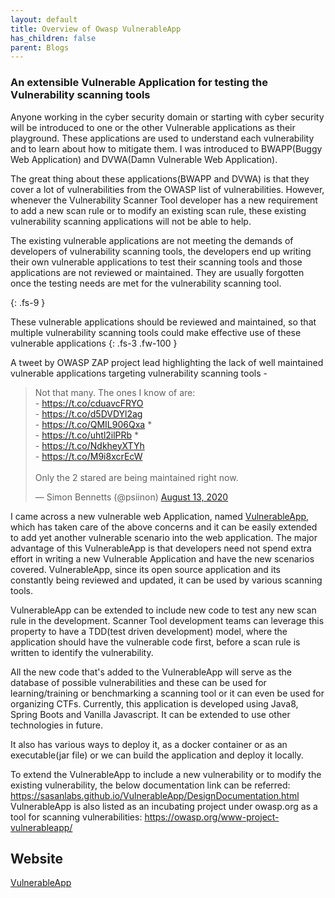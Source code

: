 ```yaml
---
layout: default
title: Overview of Owasp VulnerableApp
has_children: false
parent: Blogs
---
```


### An extensible Vulnerable Application for testing the Vulnerability scanning tools

Anyone working in the cyber security domain or starting with cyber security will be introduced to one or the other Vulnerable applications as their playground. These applications are used to understand each vulnerability and to learn about how to mitigate them. I was introduced to BWAPP(Buggy Web Application) and DVWA(Damn Vulnerable Web Application).

The great thing about these applications(BWAPP and DVWA) is that they cover a lot of vulnerabilities from the OWASP list of vulnerabilities. However, whenever the Vulnerability Scanner Tool developer has a new requirement to add a new scan rule or to modify an existing scan rule, these existing vulnerability scanning applications will not be able to help.

The existing vulnerable applications are not meeting the demands of developers of vulnerability scanning tools, the developers end up writing their own vulnerable applications to test their scanning tools and those applications are not reviewed or maintained. They are usually forgotten once the testing needs are met for the vulnerability scanning tool.

{: .fs-9 }

These vulnerable applications should be reviewed and maintained, 
so that multiple vulnerability scanning tools could make 
effective use of these vulnerable applications
{: .fs-3 .fw-100 }


A tweet by OWASP ZAP project lead highlighting the lack of well maintained vulnerable applications targeting vulnerability scanning tools - 
<blockquote class="twitter-tweet"><p lang="en" dir="ltr">Not that many. The ones I know of are:<br>- <a href="https://t.co/cduavcFRYO">https://t.co/cduavcFRYO</a><br>- <a href="https://t.co/d5DVDYl2ag">https://t.co/d5DVDYl2ag</a><br>- <a href="https://t.co/QMIL906Qxa">https://t.co/QMIL906Qxa</a> *<br>- <a href="https://t.co/uhtl2ilPRb">https://t.co/uhtl2ilPRb</a> *<br>- <a href="https://t.co/NdkheyXTYh">https://t.co/NdkheyXTYh</a><br>- <a href="https://t.co/M9i8xcrEcW">https://t.co/M9i8xcrEcW</a><br><br>Only the 2 stared are being maintained right now.</p>&mdash; Simon Bennetts (@psiinon) <a href="https://twitter.com/psiinon/status/1293844526390480896?ref_src=twsrc%5Etfw">August 13, 2020</a></blockquote> <script async src="https://platform.twitter.com/widgets.js" charset="utf-8"></script>


I came across a new vulnerable web Application, named [VulnerableApp](https://sasanlabs.github.io/VulnerableApp/), which has taken care of the above concerns and it can be easily extended to add yet another vulnerable scenario into the web application. The major advantage of this VulnerableApp is that developers need not spend extra effort in writing a new Vulnerable Application and have the new scenarios covered. VulnerableApp, since its open source application and its constantly being reviewed and updated, it can be used by various scanning tools.

VulnerableApp can be extended to include new code to test any new scan rule in the development. Scanner Tool development teams can leverage this property to have a TDD(test driven development) model, where the application should have the vulnerable code first, before a scan rule is written to identify the vulnerability.

All the new code that's added to the VulnerableApp will serve as the database of possible vulnerabilities and these can be used for learning/training or benchmarking a scanning tool or it can even be used for organizing CTFs. Currently, this application is developed using Java8, Spring Boots and Vanilla Javascript. It can be extended to use other technologies in future.

It also has various ways to deploy it, as a docker container or as an executable(jar file) or we can build the application and deploy it locally.

To extend the VulnerableApp to include a new vulnerability or to modify the existing vulnerability, the below documentation link can be referred: https://sasanlabs.github.io/VulnerableApp/DesignDocumentation.html
VulnerableApp is also listed as an incubating project under owasp.org as a tool for scanning vulnerabilities: https://owasp.org/www-project-vulnerableapp/


## Website

[VulnerableApp](https://owasp.org/www-project-vulnerableapp/)
